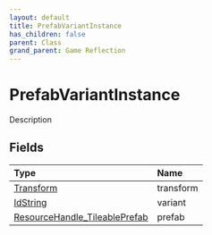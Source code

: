 ```yaml
---
layout: default
title: PrefabVariantInstance
has_children: false
parent: Class
grand_parent: Game Reflection
---
```

# PrefabVariantInstance
Description 

## Fields
| Type | Name |
|:-------------|:--------------|
| [Transform](/game-reflection/classes/transform.md) | transform |
| [IdString](/game-reflection/components/id_string.md) | variant |
| [ResourceHandle_TileablePrefab](/game-reflection/components/resource_handle__tileable_prefab.md) | prefab |

